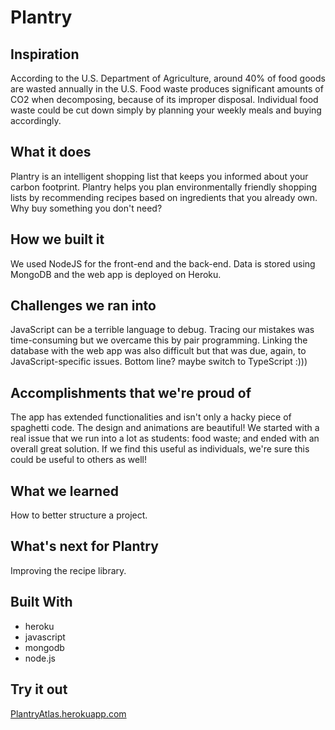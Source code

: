 # Plantry
## Inspiration
According to the U.S. Department of Agriculture, around 40% of food goods are wasted annually in the U.S. Food waste produces significant amounts of CO2 when decomposing, because of its improper disposal. Individual food waste could be cut down simply by planning your weekly meals and buying accordingly.

## What it does
Plantry is an intelligent shopping list that keeps you informed about your carbon footprint. Plantry helps you plan environmentally friendly shopping lists by recommending recipes based on ingredients that you already own. Why buy something you don't need?

## How we built it
We used NodeJS for the front-end and the back-end. Data is stored using MongoDB and the web app is deployed on Heroku.

## Challenges we ran into
JavaScript can be a terrible language to debug. Tracing our mistakes was time-consuming but we overcame this by pair programming. Linking the database with the web app was also difficult but that was due, again, to JavaScript-specific issues. Bottom line? maybe switch to TypeScript :)))

## Accomplishments that we're proud of
The app has extended functionalities and isn't only a hacky piece of spaghetti code. The design and animations are beautiful! We started with a real issue that we run into a lot as students: food waste; and ended with an overall great solution. If we find this useful as individuals, we're sure this could be useful to others as well!

## What we learned
How to better structure a project.

## What's next for Plantry
Improving the recipe library.

## Built With
- heroku
- javascript
- mongodb
- node.js

## Try it out
 [PlantryAtlas.herokuapp.com](http://plantryAtlas.herokuapp.com)
